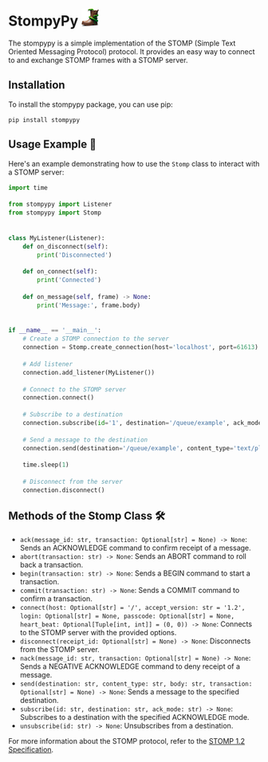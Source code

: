 # StompyPy <img src="https://github.com/hugobrilhante/stomppy/blob/main/docs/images/stompypy.png" width=35 height=35>

The stompypy is a simple implementation of the STOMP (Simple Text Oriented Messaging Protocol) protocol. It provides an easy way to connect to and exchange STOMP frames with a STOMP server.

## Installation

To install the stompypy package, you can use pip:

```shell
pip install stompypy
```

## Usage Example 🚀

Here's an example demonstrating how to use the `Stomp` class to interact with a STOMP server:

```python
import time

from stompypy import Listener
from stompypy import Stomp


class MyListener(Listener):
    def on_disconnect(self):
        print('Disconnected')

    def on_connect(self):
        print('Connected')

    def on_message(self, frame) -> None:
        print('Message:', frame.body)


if __name__ == '__main__':
    # Create a STOMP connection to the server
    connection = Stomp.create_connection(host='localhost', port=61613)

    # Add listener
    connection.add_listener(MyListener())

    # Connect to the STOMP server
    connection.connect()

    # Subscribe to a destination
    connection.subscribe(id='1', destination='/queue/example', ack_mode='auto')

    # Send a message to the destination
    connection.send(destination='/queue/example', content_type='text/plain', body=f'Hello World!')

    time.sleep(1)

    # Disconnect from the server
    connection.disconnect()
```

## Methods of the Stomp Class 🛠️

- `ack(message_id: str, transaction: Optional[str] = None) -> None`: Sends an ACKNOWLEDGE command to confirm receipt of a message.
- `abort(transaction: str) -> None`: Sends an ABORT command to roll back a transaction.
- `begin(transaction: str) -> None`: Sends a BEGIN command to start a transaction.
- `commit(transaction: str) -> None`: Sends a COMMIT command to confirm a transaction.
- `connect(host: Optional[str] = '/', accept_version: str = '1.2', login: Optional[str] = None, passcode: Optional[str] = None, heart_beat: Optional[Tuple[int, int]] = (0, 0)) -> None`: Connects to the STOMP server with the provided options.
- `disconnect(receipt_id: Optional[str] = None) -> None`: Disconnects from the STOMP server.
- `nack(message_id: str, transaction: Optional[str] = None) -> None`: Sends a NEGATIVE ACKNOWLEDGE command to deny receipt of a message.
- `send(destination: str, content_type: str, body: str, transaction: Optional[str] = None) -> None`: Sends a message to the specified destination.
- `subscribe(id: str, destination: str, ack_mode: str) -> None`: Subscribes to a destination with the specified ACKNOWLEDGE mode.
- `unsubscribe(id: str) -> None`: Unsubscribes from a destination.

For more information about the STOMP protocol, refer to the [STOMP 1.2 Specification](https://stomp.github.io/stomp-specification-1.2.html).
